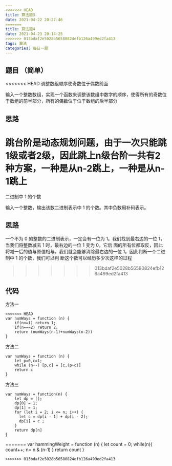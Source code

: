 ```yaml
---
<<<<<<< HEAD
title: 算法题3
date: 2021-04-22 20:27:46
=======
title: 算法题4
date: 2021-04-23 20:14:25
>>>>>>> 013bdaf2e5028b56580824efb126a499ed2fa413
tags: 算法
categories: 每日一题
---
```

## 题目 （简单）

<<<<<<< HEAD
调整数组顺序使奇数位于偶数前面

输入一个整数数组，实现一个函数来调整该数组中数字的顺序，使得所有的奇数位于数组的前半部分，所有的偶数位于位于数组的后半部分

## 思路

跳台阶是动态规划问题，由于一次只能跳1级或者2级，因此跳上n级台阶一共有2种方案，一种是从n-2跳上，一种是从n-1跳上
=======
二进制中 1 的个数

输入一个整数，输出该数二进制表示中 1 的个数。其中负数用补码表示。

## 思路

一个不为 0 的整数的二进制表示，一定会有一位为 1。我们找到最右边的一位 1，当我们将整数减去 1 时，最右边的一位 1 变为 0，它后
面的所有位都取反，因此将减一后的值与原值相与，我们就会能够消除最右边的一位 1。因此判断一个二进制中 1 的个数，我们可以判
断这个数可以经历多少次这样的过程
>>>>>>> 013bdaf2e5028b56580824efb126a499ed2fa413

## 代码

方法一
```
<<<<<<< HEAD
var numWays = function (n) {
    if(n<=1) return 1;
    if(n===2) return 2;
    return (numWays(n-1)+numWays(n-2))
}
```
方法二
```
var numWays = function (n) {
    let p=0,c=1;
    while (n--) [p,c] = [c,(p+c)]
    return c
}
```
方法三
```
var numWays = function(n) { 
    let dp = [];
    dp[0] = 1;
    dp[1] = 1;
    for (let i = 2; i <= n; i++) {
      let c = dp[i - 1] + dp[i - 2];
      dp[i] = c ;
    }
    return dp[n]
}
```
=======
var hammingWeight = function (n) {
    let count = 0;
    while(n){
        count++;
        n= n & (n-1)
    }
    return count
}
```
>>>>>>> 013bdaf2e5028b56580824efb126a499ed2fa413
